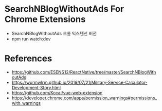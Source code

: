 # SearchNBlogWithoutAds For Chrome Extensions
- SearchNBlogWIthoutAds 크롬 익스텐션 버전
- npm run watch:dev

# References
- https://github.com/ESENS12/ReactNative/tree/master/SearchNBlogWithoutAds
- https://wormwlrm.github.io/2019/07/21/Military-Service-Calculator-Development-Story.html
- https://github.com/Kocal/vue-web-extension
- https://developer.chrome.com/apps/permission_warnings#permissions_with_warnings